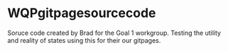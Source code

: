 # WQPgitpagesourcecode
Soruce code created by Brad for the Goal 1 workgroup. Testing the utility and reality of states using this for their our gitpages. 
